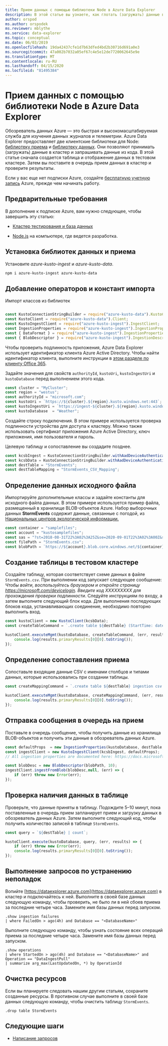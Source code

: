 ```yaml
---
title: Прием данных с помощью библиотеки Node в Azure Data Explorer
description: В этой статье вы узнаете, как глотать (загружать) данные в Azure Data Explorer с помощью Node.js.
author: orspod
ms.author: orspodek
ms.reviewer: mblythe
ms.service: data-explorer
ms.topic: conceptual
ms.date: 06/03/2019
ms.openlocfilehash: 19da42437cfe1d7b63dfed4bd2b30716d691a0e3
ms.sourcegitcommit: 47a002b7032a05ef67c4e5e12de7720062645e9e
ms.translationtype: MT
ms.contentlocale: ru-RU
ms.lasthandoff: 04/15/2020
ms.locfileid: "81495384"
---
```

# <a name="ingest-data-using-the-azure-data-explorer-node-library"></a>Прием данных с помощью библиотеки Node в Azure Data Explorer

Обозреватель данных Azure — это быстрая и высокомасштабируемая служба для изучения данных журналов и телеметрии. Azure Data Explorer предоставляет две клиентские библиотеки для Node: [библиотеку приема](https://github.com/Azure/azure-kusto-node/tree/master/azure-kusto-ingest) и [библиотеку данных](https://github.com/Azure/azure-kusto-node/tree/master/azure-kusto-data). Они позволяют принимать (загружать) данные в кластер и запрашивать данные из кода. В этой статье сначала создается таблица и отображение данных в тестовом кластере. Затем вы поставите в очередь прием данных в кластер и проверите результаты.

Если у вас еще нет подписки Azure, создайте [бесплатную учетную запись](https://azure.microsoft.com/free/) Azure, прежде чем начинать работу.

## <a name="prerequisites"></a>Предварительные требования

В дополнение к подписке Azure, вам нужно следующее, чтобы завершить эту статью:

* [Кластер тестирования и база данных](create-cluster-database-portal.md)

* [Node.js](https://nodejs.org/en/download/) на компьютере, где ведется разработка.

## <a name="install-the-data-and-ingest-libraries"></a>Установка библиотек данных и приема

Установите *azure-kusto-ingest* и *azure-kusto-data*.

```bash
npm i azure-kusto-ingest azure-kusto-data
```

## <a name="add-import-statements-and-constants"></a>Добавление операторов и констант импорта

Импорт классов из библиотек

```javascript

const KustoConnectionStringBuilder = require("azure-kusto-data").KustoConnectionStringBuilder;
const KustoClient = require("azure-kusto-data").Client;
const KustoIngestClient = require("azure-kusto-ingest").IngestClient;
const IngestionProperties = require("azure-kusto-ingest").IngestionProperties;
const { DataFormat } = require("azure-kusto-ingest").IngestionPropertiesEnums;
const { BlobDescriptor } = require("azure-kusto-ingest").IngestionDescriptors;

```
Чтобы проверить подлинность приложения, Azure Data Explorer использует идентификатор клиента Azure Active Directory. Чтобы найти идентификатор клиента, выполните инструкции в [этом разделе по клиенту Office 365](https://docs.microsoft.com/onedrive/find-your-office-365-tenant-id).

Задайте значения для свойств `authorityId`, `kustoUri`, `kustoIngestUri` и `kustoDatabase` перед выполнением этого кода.

```javascript
const cluster = "MyCluster";
const region = "westus";
const authorityId = "microsoft.com";
const kustoUri = `https://${cluster}.${region}.kusto.windows.net:443`;
const kustoIngestUri = `https://ingest-${cluster}.${region}.kusto.windows.net:443`;
const kustoDatabase  = "Weather";
```

Создайте строку подключения. В этом примере используется проверка подлинности устройства для доступа к кластеру. Можно также использовать сертификат приложения Azure Active Directory, ключ приложения, имя пользователя и пароль.

Целевую таблицу и сопоставление вы создадите позднее.

```javascript
const kcsbIngest = KustoConnectionStringBuilder.withAadDeviceAuthentication(kustoIngestUri, authorityId);
const kcsbData = KustoConnectionStringBuilder.withAadDeviceAuthentication(kustoUri, authorityId);
const destTable = "StormEvents";
const destTableMapping = "StormEvents_CSV_Mapping";
```

## <a name="set-source-file-information"></a>Определение данных исходного файла

Импортируйте дополнительные классы и задайте константы для исходного файла данных. В этом примере используется пример файла, размещенный в хранилище BLOB-объектов Azure. Набор выборочных данных **StormEvents** содержит данные, связанные с погодой, из [Национальных центров экологической информации.](https://www.ncdc.noaa.gov/stormevents/)

```javascript
const container = "samplefiles";
const account = "kustosamplefiles";
const sas = "?st=2018-08-31T22%3A02%3A25Z&se=2020-09-01T22%3A02%3A00Z&sp=r&sv=2018-03-28&sr=b&sig=LQIbomcKI8Ooz425hWtjeq6d61uEaq21UVX7YrM61N4%3D";
const filePath = "StormEvents.csv";
const blobPath = `https://${account}.blob.core.windows.net/${container}/${filePath}${sas}`;
```

## <a name="create-a-table-on-your-test-cluster"></a>Создание таблицы в тестовом кластере

Создайте таблицу, которая соответствует схеме данных в файле `StormEvents.csv`. При выполнении код запускает следующее сообщение: *Чтобы войти, воспользуйтесь браузером и откройте страницу https://microsoft.com/devicelogin. Введите код XXXXXXXXX для прохождения проверки подлинности*. Следуйте инструкциям по входу, а затем выполните следующий блок кода. Для выполнения последующих блоков кода, устанавливающих соединение, необходимо повторно выполнить вход.

```javascript
const kustoClient = new KustoClient(kcsbData);
const createTableCommand = `.create table ${destTable} (StartTime: datetime, EndTime: datetime, EpisodeId: int, EventId: int, State: string, EventType: string, InjuriesDirect: int, InjuriesIndirect: int, DeathsDirect: int, DeathsIndirect: int, DamageProperty: int, DamageCrops: int, Source: string, BeginLocation: string, EndLocation: string, BeginLat: real, BeginLon: real, EndLat: real, EndLon: real, EpisodeNarrative: string, EventNarrative: string, StormSummary: dynamic)`;

kustoClient.executeMgmt(kustoDatabase, createTableCommand, (err, results) => {
    console.log(results.primaryResults[0][0].toString());
});
```

## <a name="define-ingestion-mapping"></a>Определение сопоставления приема

Сопоставьте входящие данные CSV с именами столбцов и типами данных, которые использовались при создании таблицы.

```javascript
const createMappingCommand = `.create table ${destTable} ingestion csv mapping '${destTableMapping}' '[{"Name":"StartTime","datatype":"datetime","Ordinal":0}, {"Name":"EndTime","datatype":"datetime","Ordinal":1},{"Name":"EpisodeId","datatype":"int","Ordinal":2},{"Name":"EventId","datatype":"int","Ordinal":3},{"Name":"State","datatype":"string","Ordinal":4},{"Name":"EventType","datatype":"string","Ordinal":5},{"Name":"InjuriesDirect","datatype":"int","Ordinal":6},{"Name":"InjuriesIndirect","datatype":"int","Ordinal":7},{"Name":"DeathsDirect","datatype":"int","Ordinal":8},{"Name":"DeathsIndirect","datatype":"int","Ordinal":9},{"Name":"DamageProperty","datatype":"int","Ordinal":10},{"Name":"DamageCrops","datatype":"int","Ordinal":11},{"Name":"Source","datatype":"string","Ordinal":12},{"Name":"BeginLocation","datatype":"string","Ordinal":13},{"Name":"EndLocation","datatype":"string","Ordinal":14},{"Name":"BeginLat","datatype":"real","Ordinal":16},{"Name":"BeginLon","datatype":"real","Ordinal":17},{"Name":"EndLat","datatype":"real","Ordinal":18},{"Name":"EndLon","datatype":"real","Ordinal":19},{"Name":"EpisodeNarrative","datatype":"string","Ordinal":20},{"Name":"EventNarrative","datatype":"string","Ordinal":21},{"Name":"StormSummary","datatype":"dynamic","Ordinal":22}]'`;

kustoClient.executeMgmt(kustoDatabase, createMappingCommand, (err, results) => {
    console.log(results.primaryResults[0][0].toString());
});
```

## <a name="queue-a-message-for-ingestion"></a>Отправка сообщения в очередь на прием

Поставьте в очередь сообщение, чтобы получить данные из хранилища BLOB-объектов и получить эти данные в обозреватель данных Azure.

```javascript
const defaultProps  = new IngestionProperties(kustoDatabase, destTable, DataFormat.csv, null,destTableMapping, {'ignoreFirstRecord': 'true'});
const ingestClient = new KustoIngestClient(kcsbIngest, defaultProps);
// All ingestion properties are documented here: https://docs.microsoft.com/azure/kusto/management/data-ingest#ingestion-properties

const blobDesc = new BlobDescriptor(blobPath, 10);
ingestClient.ingestFromBlob(blobDesc,null, (err) => {
    if (err) throw new Error(err);
});
```

## <a name="validate-that-table-contains-data"></a>Проверка наличия данных в таблице

Проверьте, что данные приняты в таблицу. Подождите 5–10 минут, пока поставленные в очередь прием запланирует прием и загрузку данных в обозреватель данных Azure. Затем выполните следующий код, чтобы получить количество записей в таблице `StormEvents`.

```javascript
const query = `${destTable} | count`;

kustoClient.execute(kustoDatabase, query, (err, results) => {
    if (err) throw new Error(err);  
    console.log(results.primaryResults[0][0].toString());
});
```

## <a name="run-troubleshooting-queries"></a>Выполнение запросов по устранению неполадок

Вопийте [https://dataexplorer.azure.com](https://dataexplorer.azure.com) в кластер и подключайтесь к ней. Выполните в своей базе данных следующую команду, чтобы проверить, не было ли в ней сбоев приема за последние четыре часа. Замените имя базы данных перед запуском.
    
```Kusto
.show ingestion failures
| where FailedOn > ago(4h) and Database == "<DatabaseName>"
```

Выполните следующую команду, чтобы узнать состояние всех операций приема за последние четыре часа. Замените имя базы данных перед запуском.

```Kusto
.show operations
| where StartedOn > ago(4h) and Database == "<DatabaseName>" and Operation == "DataIngestPull"
| summarize arg_max(LastUpdatedOn, *) by OperationId
```

## <a name="clean-up-resources"></a>Очистка ресурсов

Если вы планируете следовать нашим другим статьям, сохраните созданные ресурсы. В противном случае выполните в своей базе данных следующую команду, чтобы очистить таблицу `StormEvents`.

```Kusto
.drop table StormEvents
```

## <a name="next-steps"></a>Следующие шаги

* [Написание запросов](write-queries.md)
